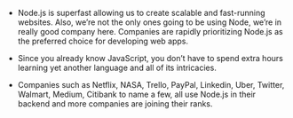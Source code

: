 * Node.js  is superfast allowing us to create scalable and fast-running websites. Also, we’re not the only ones going to be using Node, we’re in really good company here. Companies are rapidly prioritizing Node.js as the preferred choice for developing web apps. 

 * Since you already know JavaScript, you don’t have to spend extra hours learning yet another language and all of its intricacies.

 * Companies such as Netflix, NASA, Trello, PayPal, Linkedin, Uber, Twitter, Walmart, Medium, Citibank to name a few, all use Node.js in their backend and more companies are joining their ranks.